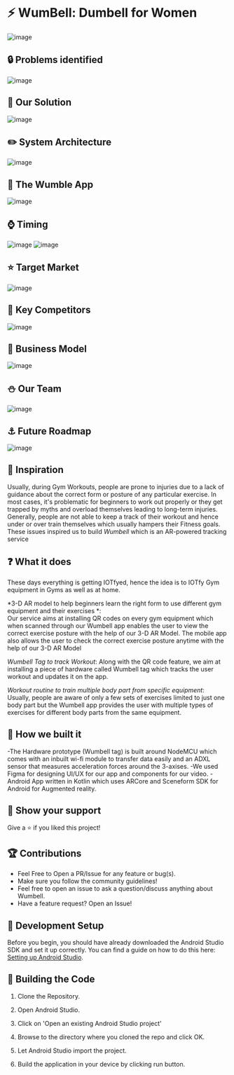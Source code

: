 # :zap: WumBell: Dumbell for Women 

![image](https://user-images.githubusercontent.com/107871742/181872513-65c3c932-00aa-4037-8ec4-f7a19402b0ce.png)

## :lock: Problems identified

![image](https://user-images.githubusercontent.com/107871742/181872520-f995cfaf-c981-4fbc-84a0-f9963ffa5b19.png)

## :key: Our Solution

![image](https://user-images.githubusercontent.com/107871742/181872531-a0f96a2d-3dd5-438e-94ae-8355bf636134.png)

## :pencil2: System Architecture

![image](https://user-images.githubusercontent.com/107871742/181872539-97312e8f-64a9-4955-877a-21b64f670c30.png)

## :iphone: The Wumble App

![image](https://user-images.githubusercontent.com/107871742/181872549-2f2074f8-286b-4c07-a34f-9965ba392d71.png)

## :watch: Timing

![image](https://user-images.githubusercontent.com/107871742/181872560-a4a05b3c-e8e6-4657-b56f-936ac24d6581.png)
![image](https://user-images.githubusercontent.com/107871742/181872566-1717b09e-05b1-4f65-8954-9f284bf77893.png)

## :star: Target Market  

![image](https://user-images.githubusercontent.com/107871742/181872573-cd92915b-280e-4f10-b213-feb2385b1c7f.png)

## :office: Key Competitors

![image](https://user-images.githubusercontent.com/107871742/181872620-2c25506c-0af3-4f44-8bbf-92ec701e58ad.png)

## :triangular_flag_on_post: Business Model

![image](https://user-images.githubusercontent.com/107871742/181872633-69d62045-eb03-477e-902f-62c07ad3217b.png)

## :snowman: Our Team

![image](https://user-images.githubusercontent.com/107871742/181872649-ffacd044-3b21-488f-921e-807a5ae4582a.png)

## :anchor: Future Roadmap

![image](https://user-images.githubusercontent.com/107871742/181872667-b6e152c1-f0e8-467d-9880-d8a388038585.png)


## :cherry_blossom: Inspiration
Usually, during Gym Workouts, people are prone to injuries due to a lack of guidance about the correct form or posture of any particular exercise. In most cases, it's problematic for beginners to work out properly or they get trapped by myths and overload themselves leading to long-term injuries. Generally, people are not able to keep a track of their workout and hence under or over train themselves which usually hampers their Fitness goals. These issues inspired us to build *Wumbell* which is an AR-powered tracking service

## :question: What it does
These days everything is getting IOTfyed, hence the idea is to IOTfy Gym equipment in Gyms as well as at home.

*3-D AR model to help beginners learn the right form to use different gym equipment and their exercises *:  
Our service aims at installing QR codes on every gym equipment which when scanned through our Wumbell app enables the user to view the correct exercise posture with the help of our 3-D AR Model. The mobile app also allows the user to check the correct exercise posture anytime with the help of our 3-D AR Model 

*Wumbell Tag to track Workout*:
Along with the QR code feature, we aim at installing a piece of hardware called Wumbell tag which tracks the user workout and updates it on the app.

*Workout routine to train multiple body part from specific equipment*:
Usually, people are aware of only a few sets of exercises limited to just one body part but the Wumbell app provides the user with multiple types of exercises for different body parts from the same equipment.


## :wrench: How we built it
-The Hardware prototype (Wumbell tag) is built around NodeMCU which comes with an inbuilt wi-fi module to transfer data easily and an ADXL sensor that measures acceleration forces around the 3-axises.
-We used Figma for designing UI/UX for our app and components for our video. 
-Android App written in Kotlin which uses ARCore and Sceneform SDK for Android for Augmented reality.


## :star2: Show your support

Give a ⭐ if you liked this project!

## :trophy: Contributions

- Feel Free to Open a PR/Issue for any feature or bug(s).
- Make sure you follow the community guidelines!
- Feel free to open an issue to ask a question/discuss anything about Wumbell.
- Have a feature request? Open an Issue!

## :speech_balloon: Development Setup

Before you begin, you should have already downloaded the Android Studio SDK and set it up correctly. You can find a guide on how to do this here: [Setting up Android Studio](http://developer.android.com/sdk/installing/index.html?pkg=studio).

## :book: Building the Code

1. Clone the Repository.

2. Open Android Studio.

3. Click on 'Open an existing Android Studio project'

4. Browse to the directory where you cloned the repo and click OK.

5. Let Android Studio import the project.

6. Build the application in your device by clicking run button.
